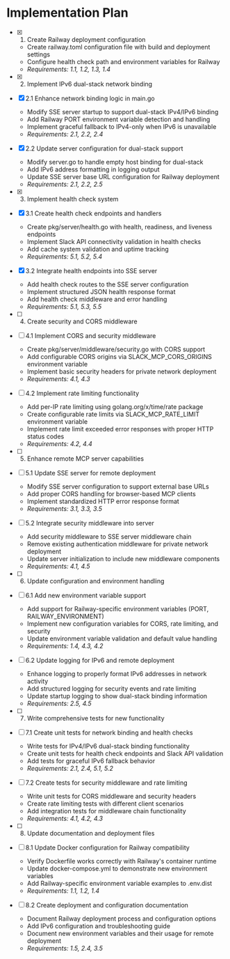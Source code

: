 # Implementation Plan

- [x] 1. Create Railway deployment configuration
  - Create railway.toml configuration file with build and deployment settings
  - Configure health check path and environment variables for Railway
  - _Requirements: 1.1, 1.2, 1.3, 1.4_

- [x] 2. Implement IPv6 dual-stack network binding
- [x] 2.1 Enhance network binding logic in main.go
  - Modify SSE server startup to support dual-stack IPv4/IPv6 binding
  - Add Railway PORT environment variable detection and handling
  - Implement graceful fallback to IPv4-only when IPv6 is unavailable
  - _Requirements: 2.1, 2.2, 2.4_

- [x] 2.2 Update server configuration for dual-stack support
  - Modify server.go to handle empty host binding for dual-stack
  - Add IPv6 address formatting in logging output
  - Update SSE server base URL configuration for Railway deployment
  - _Requirements: 2.1, 2.2, 2.5_

- [x] 3. Implement health check system
- [x] 3.1 Create health check endpoints and handlers
  - Create pkg/server/health.go with health, readiness, and liveness endpoints
  - Implement Slack API connectivity validation in health checks
  - Add cache system validation and uptime tracking
  - _Requirements: 5.1, 5.2, 5.4_

- [x] 3.2 Integrate health endpoints into SSE server
  - Add health check routes to the SSE server configuration
  - Implement structured JSON health response format
  - Add health check middleware and error handling
  - _Requirements: 5.1, 5.3, 5.5_

- [ ] 4. Create security and CORS middleware
- [ ] 4.1 Implement CORS and security middleware
  - Create pkg/server/middleware/security.go with CORS support
  - Add configurable CORS origins via SLACK_MCP_CORS_ORIGINS environment variable
  - Implement basic security headers for private network deployment
  - _Requirements: 4.1, 4.3_

- [ ] 4.2 Implement rate limiting functionality
  - Add per-IP rate limiting using golang.org/x/time/rate package
  - Create configurable rate limits via SLACK_MCP_RATE_LIMIT environment variable
  - Implement rate limit exceeded error responses with proper HTTP status codes
  - _Requirements: 4.2, 4.4_

- [ ] 5. Enhance remote MCP server capabilities
- [ ] 5.1 Update SSE server for remote deployment
  - Modify SSE server configuration to support external base URLs
  - Add proper CORS handling for browser-based MCP clients
  - Implement standardized HTTP error response format
  - _Requirements: 3.1, 3.3, 3.5_

- [ ] 5.2 Integrate security middleware into server
  - Add security middleware to SSE server middleware chain
  - Remove existing authentication middleware for private network deployment
  - Update server initialization to include new middleware components
  - _Requirements: 4.1, 4.5_

- [ ] 6. Update configuration and environment handling
- [ ] 6.1 Add new environment variable support
  - Add support for Railway-specific environment variables (PORT, RAILWAY_ENVIRONMENT)
  - Implement new configuration variables for CORS, rate limiting, and security
  - Update environment variable validation and default value handling
  - _Requirements: 1.4, 4.3, 4.2_

- [ ] 6.2 Update logging for IPv6 and remote deployment
  - Enhance logging to properly format IPv6 addresses in network activity
  - Add structured logging for security events and rate limiting
  - Update startup logging to show dual-stack binding information
  - _Requirements: 2.5, 4.5_

- [ ] 7. Write comprehensive tests for new functionality
- [ ] 7.1 Create unit tests for network binding and health checks
  - Write tests for IPv4/IPv6 dual-stack binding functionality
  - Create unit tests for health check endpoints and Slack API validation
  - Add tests for graceful IPv6 fallback behavior
  - _Requirements: 2.1, 2.4, 5.1, 5.2_

- [ ] 7.2 Create tests for security middleware and rate limiting
  - Write unit tests for CORS middleware and security headers
  - Create rate limiting tests with different client scenarios
  - Add integration tests for middleware chain functionality
  - _Requirements: 4.1, 4.2, 4.3_

- [ ] 8. Update documentation and deployment files
- [ ] 8.1 Update Docker configuration for Railway compatibility
  - Verify Dockerfile works correctly with Railway's container runtime
  - Update docker-compose.yml to demonstrate new environment variables
  - Add Railway-specific environment variable examples to .env.dist
  - _Requirements: 1.1, 1.2, 1.4_

- [ ] 8.2 Create deployment and configuration documentation
  - Document Railway deployment process and configuration options
  - Add IPv6 configuration and troubleshooting guide
  - Document new environment variables and their usage for remote deployment
  - _Requirements: 1.5, 2.4, 3.5_